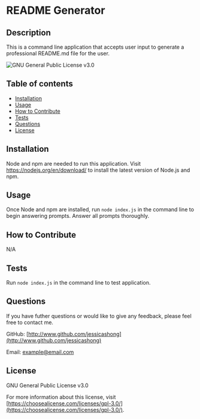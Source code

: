 # README Generator

## Description
This is a command line application that accepts user input to generate a professional README.md file for the user.

![GNU General Public License v3.0](https://img.shields.io/badge/license-GNU%20GPLv3.0-brightgreen)


## Table of contents
- [Installation](#installation)
- [Usage](#usage)
- [How to Contribute](#how-to-contribute)
- [Tests](#tests)
- [Questions](#questions)
- [License](#license)

## Installation
Node and npm are needed to run this application. Visit https://nodejs.org/en/download/ to install the latest version of Node.js and npm.

## Usage
Once Node and npm are installed, run `node index.js` in the command line to begin answering prompts. Answer all prompts thoroughly.

## How to Contribute
N/A

## Tests
Run `node index.js` in the command line to test application.

## Questions 
If you have futher questions or would like to give any feedback, please feel free to contact me.

GitHub: [http://www.github.com/jessicashong](http://www.github.com/jessicashong)

Email: [example@email.com](example@email.com)

## License
GNU General Public License v3.0 

For more information about this license, visit [https://choosealicense.com/licenses/gpl-3.0/](https://choosealicense.com/licenses/gpl-3.0/).
